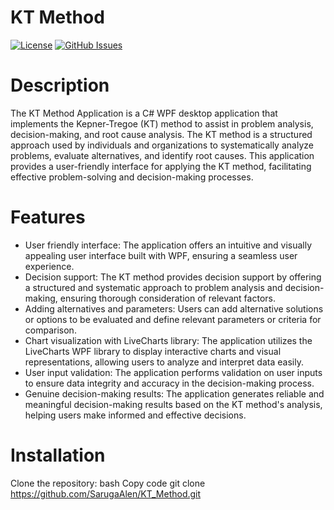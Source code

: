 # KT Method 

[![License](https://img.shields.io/badge/license-MIT-blue.svg)](LICENSE)
[![GitHub Issues](https://img.shields.io/github/issues/SarugaAlen/KT_Method.svg)](https://github.com/SarugaAlen/KT_Method/issues)

# Description
The KT Method Application is a C# WPF desktop application that implements the Kepner-Tregoe (KT) method to assist in problem analysis, decision-making, and root cause analysis. The KT method is a structured approach used by individuals and organizations to systematically analyze problems, evaluate alternatives, and identify root causes. This application provides a user-friendly interface for applying the KT method, facilitating effective problem-solving and decision-making processes.

# Features
- User friendly interface: The application offers an intuitive and visually appealing user interface built with WPF, ensuring a seamless user experience.
- Decision support: The KT method provides decision support by offering a structured and systematic approach to problem analysis and decision-making, ensuring thorough consideration of relevant factors.
- Adding alternatives and parameters: Users can add alternative solutions or options to be evaluated and define relevant parameters or criteria for comparison.
- Chart visualization with LiveCharts library: The application utilizes the LiveCharts WPF library to display interactive charts and visual representations, allowing users to analyze and interpret data easily.
- User input validation: The application performs validation on user inputs to ensure data integrity and accuracy in the decision-making process.
- Genuine decision-making results: The application generates reliable and meaningful decision-making results based on the KT method's analysis, helping users make informed and effective decisions.

# Installation
Clone the repository:
bash
Copy code
git clone https://github.com/SarugaAlen/KT_Method.git
